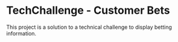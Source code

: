 # TechChallenge - Customer Bets

This project is a solution to a technical challenge to display betting information.
